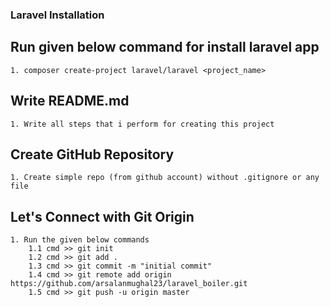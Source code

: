 ### Laravel Installation

## Run given below command for install laravel app
    1. composer create-project laravel/laravel <project_name>

## Write README.md
    1. Write all steps that i perform for creating this project

## Create GitHub Repository
    1. Create simple repo (from github account) without .gitignore or any file

## Let's Connect with Git Origin
    1. Run the given below commands
        1.1 cmd >> git init
        1.2 cmd >> git add .
        1.3 cmd >> git commit -m "initial commit"
        1.4 cmd >> git remote add origin https://github.com/arsalanmughal23/laravel_boiler.git
        1.5 cmd >> git push -u origin master
